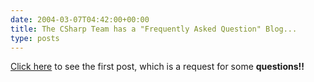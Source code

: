 ```yaml
---
date: 2004-03-07T04:42:00+00:00
title: The CSharp Team has a "Frequently Asked Question" Blog...
type: posts
---
```

[Click here](https://blogs.msdn.com/csharpfaq/archive/2004/03/06/85249.aspx) to see the first post, which is a request for some **questions!!**
